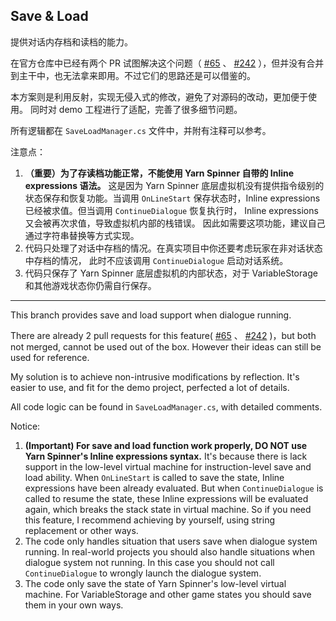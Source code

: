 ## Save & Load

提供对话内存档和读档的能力。

在官方仓库中已经有两个 PR 试图解决这个问题（
[#65](https://github.com/YarnSpinnerTool/YarnSpinner/pull/65)
、
[#242](https://github.com/YarnSpinnerTool/YarnSpinner/pull/242)
），但并没有合并到主干中，也无法拿来即用。不过它们的思路还是可以借鉴的。

本方案则是利用反射，实现无侵入式的修改，避免了对源码的改动，更加便于使用。
同时对 demo 工程进行了适配，完善了很多细节问题。

所有逻辑都在 `SaveLoadManager.cs` 文件中，并附有注释可以参考。

注意点：
1. **（重要）为了存读档功能正常，不能使用 Yarn Spinner 自带的 Inline expressions 语法。**
    这是因为 Yarn Spinner 底层虚拟机没有提供指令级别的状态保存和恢复功能。当调用 `OnLineStart` 
   保存状态时，Inline expressions 已经被求值。但当调用 `ContinueDialogue` 恢复执行时，
   Inline expressions 又会被再次求值，导致虚拟机内部的栈错误。
   因此如需要这项功能，建议自己通过字符串替换等方式实现。
2. 代码只处理了对话中存档的情况。在真实项目中你还要考虑玩家在非对话状态中存档的情况，
   此时不应该调用 `ContinueDialogue` 启动对话系统。
3. 代码只保存了 Yarn Spinner 底层虚拟机的内部状态，对于 VariableStorage 和其他游戏状态你仍需自行保存。

---

This branch provides save and load support when dialogue running.

There are already 2 pull requests for this feature(
[#65](https://github.com/YarnSpinnerTool/YarnSpinner/pull/65)
、
[#242](https://github.com/YarnSpinnerTool/YarnSpinner/pull/242)
)，but both not merged, cannot be used out of the box. However 
their ideas can still be used for reference.

My solution is to achieve non-intrusive modifications by reflection.
It's easier to use, and fit for the demo project, perfected a lot of details.

All code logic can be found in `SaveLoadManager.cs`, with detailed comments.

Notice:
1. **(Important) For save and load function work properly, DO NOT use Yarn Spinner's
    Inline expressions syntax.** It's because there is lack support in the low-level 
   virtual machine for instruction-level save and load ability. 
   When `OnLineStart` is called to save the state, Inline expressions have been already 
   evaluated. But when `ContinueDialogue` is called to resume the state, 
   these Inline expressions will be evaluated again, which breaks the stack state in 
   virtual machine. So if you need this feature, I recommend achieving by yourself, 
   using string replacement or other ways.
2. The code only handles situation that users save when dialogue system running. 
    In real-world projects you should also handle situations when dialogue system not running. 
   In this case you should not call `ContinueDialogue` to wrongly launch the dialogue system.
3. The code only save the state of Yarn Spinner's low-level virtual machine. 
    For VariableStorage and other game states you should save them in your own ways.

